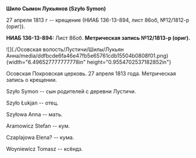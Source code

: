**Шило Сымон Лукьянов (Szyło Symon)**

27 апреля 1813 г -- крещение (НИАБ 136-13-894, лист 86об, №12/1812-р
(ориг)).

**НИАБ 136-13-894:** Лист 86об. **Метрическая запись №12/1813-р
(ориг).**

![](./Осовская волость/Лустичи/Шилы/Лукьян Анна/media/ddfbcde6fa46e47fb5e65761cdb15504b0808f01.png){width="6.496527777777778in"
height="0.9554702537182852in"}

Осовская Покровская церковь. 27 апреля 1813 года. Метрическая запись о
крещении.

Szyło Symon -- сын родителей с деревни Лустичи.

Szyło Łukjan -- отец.

Szyłowa Anna -- мать.

Aramowicz Stefan -- кум.

Czaplajowa Elena? -- кума.

Woyniewicz Tomasz -- ксёндз.
